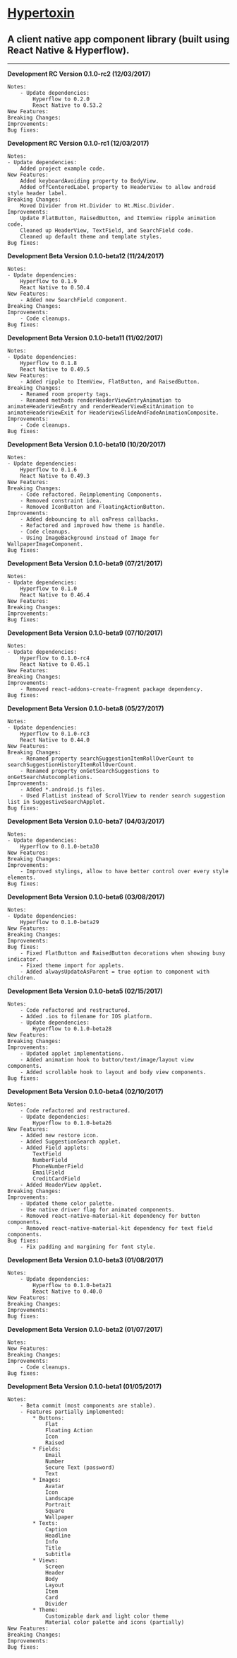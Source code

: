 # [Hypertoxin](https://github.com/tuantle/hypertoxin)
## A client native app component library (built using React Native & Hyperflow).

----
**Development RC Version 0.1.0-rc2 (12/03/2017)**
```
Notes:
    - Update dependencies:
        Hyperflow to 0.2.0
        React Native to 0.53.2
New Features:
Breaking Changes:
Improvements:
Bug fixes:
```
**Development RC Version 0.1.0-rc1 (12/03/2017)**
```
Notes:
- Update dependencies:
    Added project example code.
New Features:
    Added keyboardAvoiding property to BodyView.
    Added offCenteredLabel property to HeaderView to allow android style header label.
Breaking Changes:
    Moved Divider from Ht.Divider to Ht.Misc.Divider.
Improvements:
    Update FlatButton, RaisedButton, and ItemView ripple animation code.
    Cleaned up HeaderView, TextField, and SearchField code.
    Cleaned up default theme and template styles.
Bug fixes:
```
**Development Beta Version 0.1.0-beta12 (11/24/2017)**
```
Notes:
- Update dependencies:
    Hyperflow to 0.1.9
    React Native to 0.50.4
New Features:
    - Added new SearchField component.
Breaking Changes:
Improvements:
    - Code cleanups.
Bug fixes:
```
**Development Beta Version 0.1.0-beta11 (11/02/2017)**
```
Notes:
- Update dependencies:
    Hyperflow to 0.1.8
    React Native to 0.49.5
New Features:
    - Added ripple to ItemView, FlatButton, and RaisedButton.
Breaking Changes:
    - Renamed room property tags.
    - Renamed methods renderHeaderViewEntryAnimation to animateHeaderViewEntry and renderHeaderViewExitAnimation to animateHeaderViewExit for HeaderViewSlideAndFadeAnimationComposite.
Improvements:
    - Code cleanups.
Bug fixes:
```
**Development Beta Version 0.1.0-beta10 (10/20/2017)**
```
Notes:
- Update dependencies:
    Hyperflow to 0.1.6
    React Native to 0.49.3
New Features:
Breaking Changes:
    - Code refactored. Reimplementing Components.
    - Removed constraint idea.
    - Removed IconButton and FloatingActionButton.
Improvements:
    - Added debouncing to all onPress callbacks.
    - Refactored and improved how theme is handle.
    - Code cleanups.
    - Using ImageBackground instead of Image for WallpaperImageComponent.
Bug fixes:
```
**Development Beta Version 0.1.0-beta9 (07/21/2017)**
```
Notes:
- Update dependencies:
    Hyperflow to 0.1.0
    React Native to 0.46.4
New Features:
Breaking Changes:
Improvements:
Bug fixes:
```
**Development Beta Version 0.1.0-beta9 (07/10/2017)**
```
Notes:
- Update dependencies:
    Hyperflow to 0.1.0-rc4
    React Native to 0.45.1
New Features:
Breaking Changes:
Improvements:
    - Removed react-addons-create-fragment package dependency.
Bug fixes:
```
**Development Beta Version 0.1.0-beta8 (05/27/2017)**
```
Notes:
- Update dependencies:
    Hyperflow to 0.1.0-rc3
    React Native to 0.44.0
New Features:
Breaking Changes:
    - Renamed property searchSuggestionItemRollOverCount to searchSuggestionHistoryItemRollOverCount.
    - Renamed property onGetSearchSuggestions to onGetSearchAutocompletions.
Improvements:
    - Added *.android.js files.
    - Used FlatList instead of ScrollView to render search suggestion list in SuggestiveSearchApplet.
Bug fixes:
```
**Development Beta Version 0.1.0-beta7 (04/03/2017)**
```
Notes:
- Update dependencies:
    Hyperflow to 0.1.0-beta30
New Features:
Breaking Changes:
Improvements:
    - Improved stylings, allow to have better control over every style elements.
Bug fixes:
```
**Development Beta Version 0.1.0-beta6 (03/08/2017)**
```
Notes:
- Update dependencies:
    Hyperflow to 0.1.0-beta29
New Features:
Breaking Changes:
Improvements:
Bug fixes:
    - Fixed FlatButton and RaisedButton decorations when showing busy indicator.
    - Fixed theme import for applets.
    - Added alwaysUpdateAsParent = true option to component with children.
```
**Development Beta Version 0.1.0-beta5 (02/15/2017)**
```
Notes:
    - Code refactored and restructured.
    - Added .ios to filename for IOS platform.
    - Update dependencies:
        Hyperflow to 0.1.0-beta28
New Features:
Breaking Changes:
Improvements:
    - Updated applet implementations.
    - Added animation hook to button/text/image/layout view components.
    - Added scrollable hook to layout and body view components.
Bug fixes:
```
**Development Beta Version 0.1.0-beta4 (02/10/2017)**
```
Notes:
    - Code refactored and restructured.
    - Update dependencies:
        Hyperflow to 0.1.0-beta26
New Features:
	- Added new restore icon.
    - Added SuggestionSearch applet.
    - Added Field applets:
        TextField
        NumberField
        PhoneNumberField
        EmailField
        CreditCardField
    - Added HeaderView applet.
Breaking Changes:
Improvements:
    - Updated theme color palette.
	- Use native driver flag for animated components.
	- Removed react-native-material-kit dependency for button components.
	- Removed react-native-material-kit dependency for text field components.
Bug fixes:
    - Fix padding and margining for font style.
```
**Development Beta Version 0.1.0-beta3 (01/08/2017)**
```
Notes:
    - Update dependencies:
        Hyperflow to 0.1.0-beta21
        React Native to 0.40.0
New Features:
Breaking Changes:
Improvements:
Bug fixes:
```
**Development Beta Version 0.1.0-beta2 (01/07/2017)**
```
Notes:
New Features:
Breaking Changes:
Improvements:
    - Code cleanups.
Bug fixes:
```
**Development Beta Version 0.1.0-beta1 (01/05/2017)**
```
Notes:
    - Beta commit (most components are stable).
    - Features partially implemented:
        * Buttons:
            Flat
            Floating Action
            Icon
            Raised
        * Fields:
            Email
            Number
            Secure Text (password)
            Text
        * Images:
            Avatar
            Icon
            Landscape
            Portrait
            Square
            Wallpaper
        * Texts:
            Caption
            Headline
            Info
            Title
            Subtitle
        * Views:
            Screen
            Header
            Body
            Layout
            Item
            Card
            Divider
        * Theme:
            Customizable dark and light color theme
            Material color palette and icons (partially)
New Features:
Breaking Changes:
Improvements:
Bug fixes:
```
